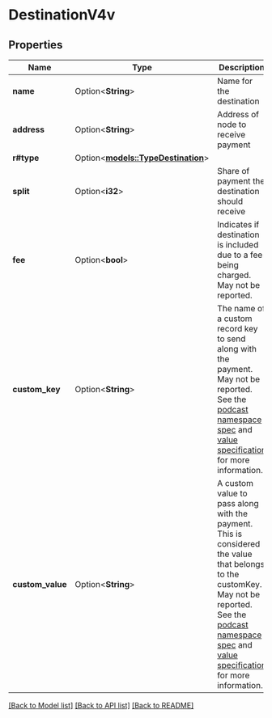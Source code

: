 # DestinationV4v

## Properties

Name | Type | Description | Notes
------------ | ------------- | ------------- | -------------
**name** | Option<**String**> | Name for the destination  | [optional]
**address** | Option<**String**> | Address of node to receive payment  | [optional]
**r#type** | Option<[**models::TypeDestination**](type_destination.md)> |  | [optional]
**split** | Option<**i32**> | Share of payment the destination should receive  | [optional]
**fee** | Option<**bool**> | Indicates if destination is included due to a fee being charged. May not be reported.  | [optional]
**custom_key** | Option<**String**> | The name of a custom record key to send along with the payment. May not be reported.   See the [podcast namespace spec](https://github.com/Podcastindex-org/podcast-namespace/blob/main/docs/1.0.md#value) and [value specification](https://github.com/Podcastindex-org/podcast-namespace/blob/main/value/value.md) for more information.  | [optional]
**custom_value** | Option<**String**> | A custom value to pass along with the payment. This is considered the value that belongs to the customKey. May not be reported.   See the [podcast namespace spec](https://github.com/Podcastindex-org/podcast-namespace/blob/main/docs/1.0.md#value) and [value specification](https://github.com/Podcastindex-org/podcast-namespace/blob/main/value/value.md) for more information.  | [optional]

[[Back to Model list]](../README.md#documentation-for-models) [[Back to API list]](../README.md#documentation-for-api-endpoints) [[Back to README]](../README.md)


